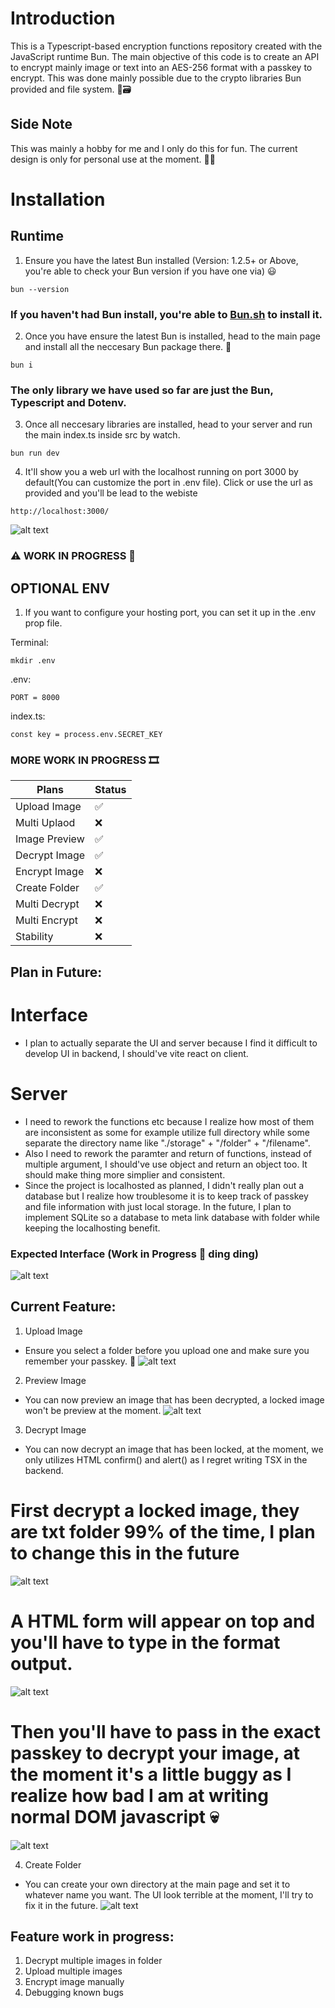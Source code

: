 # Introduction 
This is a Typescript-based encryption functions repository created with the JavaScript runtime Bun. The main objective of this code is to create an API to encrypt mainly image or text into an AES-256 format with a passkey to encrypt. This was done mainly possible due to the crypto libraries Bun provided and file system. 🔐🗃

## Side Note
This was mainly a hobby for me and I only do this for fun. The current design is only for personal use at the moment. 💫💫

# Installation
## Runtime
1. Ensure you have the latest Bun installed (Version: 1.2.5+ or Above, you're able to check your Bun version if you have one via) 😃
```
bun --version
```
### If you haven't had Bun install, you're able to [Bun.sh](https://bun.sh/) to install it.

2. Once you have ensure the latest Bun is installed, head to the main page and install all the neccesary Bun package there. 🥚
```
bun i 
```
### The only library we have used so far are just the Bun, Typescript and Dotenv.

3. Once all neccesary libraries are installed, head to your server and run the main index.ts inside src by watch. 

```
bun run dev
```

4. It'll show you a web url with the localhost running on port 3000 by default(You can customize the port in .env file). Click or use the url as provided and you'll be lead to the webiste

```
http://localhost:3000/
```
![alt text](./image/BunRun.png)

### ⚠ WORK IN PROGRESS 🔨

## OPTIONAL ENV
1. If you want to configure your hosting port, you can set it up in the .env prop file.

Terminal:
```
mkdir .env
```

.env:
```
PORT = 8000 
```

index.ts:
```
const key = process.env.SECRET_KEY
```

### MORE WORK IN PROGRESS 🎞

| Plans  | Status |
| ------------- | ------------- |
| Upload Image  | ✅ |
| Multi Uplaod  | ❌ |
| Image Preview  | ✅ |
| Decrypt Image  | ✅ |
| Encrypt Image  | ❌ |
| Create Folder  | ✅ |
| Multi Decrypt  | ❌ |
| Multi Encrypt  | ❌ |
| Stability  | ❌ |

## Plan in Future:
# Interface
- I plan to actually separate the UI and server because I find it difficult to develop UI in backend, I should've vite react on client.

# Server
- I need to rework the functions etc because I realize how most of them are inconsistent as some for example utilize full directory while some separate the directory name like "./storage" + "/folder" + "/filename".
- Also I need to rework the paramter and return of functions, instead of multiple argument, I should've use object and return an object too. It should make thing more simplier and consistent.
- Since the project is localhosted as planned, I didn't really plan out a database but I realize how troublesome it is to keep track of passkey and file information with just local storage. In the future, I plan to implement SQLite so a database to meta link database with folder while keeping the localhosting benefit.



### Expected Interface (Work in Progress 🔨 ding ding)
![alt text](./image/MainPage.png)

## Current Feature:
1. Upload Image
- Ensure you select a folder before you upload one and make sure you remember your passkey. 🎇
![alt text](./image/Uplpoad1.png)

2. Preview Image 
- You can now preview an image that has been decrypted, a locked image won't be preview at the moment.
![alt text](./image/Preview.png)

3. Decrypt Image 
- You can now decrypt an image that has been locked, at the moment, we only utilizes HTML confirm() and alert() as I regret writing TSX in the backend.
# First decrypt a locked image, they are txt folder 99% of the time, I plan to change this in the future
![alt text](./image/Decrypt1.png)
# A HTML form will appear on top and you'll have to type in the format output.
![alt text](./image/FormatOutput.png)
# Then you'll have to pass in the exact passkey to decrypt your image, at the moment it's a little buggy as I realize how bad I am at writing normal DOM javascript 💀
![alt text](./image/passKey.png)

4. Create Folder
- You can create your own directory at the main page and set it to whatever name you want. The UI look terrible at the moment, I'll try to fix it in the future.
![alt text](./image/FolderCreate.png)


## Feature work in progress:
1. Decrypt multiple images in folder
2. Upload multiple images
3. Encrypt image manually
4. Debugging known bugs